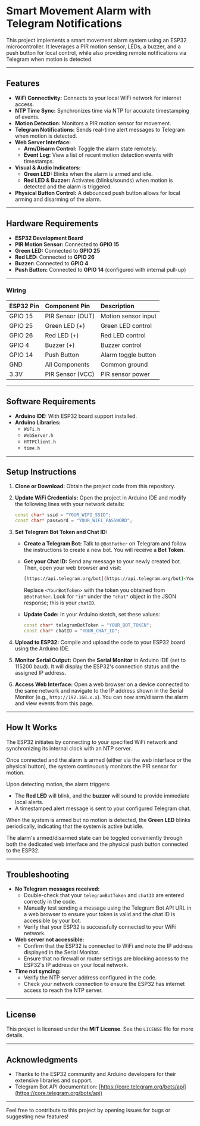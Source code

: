 # Smart Movement Alarm with Telegram Notifications

This project implements a smart movement alarm system using an ESP32 microcontroller. It leverages a PIR motion sensor, LEDs, a buzzer, and a push button for local control, while also providing remote notifications via Telegram when motion is detected.

---

## Features

* **WiFi Connectivity:** Connects to your local WiFi network for internet access.
* **NTP Time Sync:** Synchronizes time via NTP for accurate timestamping of events.
* **Motion Detection:** Monitors a PIR motion sensor for movement.
* **Telegram Notifications:** Sends real-time alert messages to Telegram when motion is detected.
* **Web Server Interface:**
    * **Arm/Disarm Control:** Toggle the alarm state remotely.
    * **Event Log:** View a list of recent motion detection events with timestamps.
* **Visual & Audio Indicators:**
    * **Green LED:** Blinks when the alarm is armed and idle.
    * **Red LED & Buzzer:** Activates (blinks/sounds) when motion is detected and the alarm is triggered.
* **Physical Button Control:** A debounced push button allows for local arming and disarming of the alarm.

---

## Hardware Requirements

* **ESP32 Development Board**
* **PIR Motion Sensor:** Connected to **GPIO 15**
* **Green LED:** Connected to **GPIO 25**
* **Red LED:** Connected to **GPIO 26**
* **Buzzer:** Connected to **GPIO 4**
* **Push Button:** Connected to **GPIO 14** (configured with internal pull-up)

---

### Wiring

| ESP32 Pin | Component Pin    | Description           |
| :-------- | :--------------- | :-------------------- |
| GPIO 15   | PIR Sensor (OUT) | Motion sensor input   |
| GPIO 25   | Green LED (+)    | Green LED control     |
| GPIO 26   | Red LED (+)      | Red LED control       |
| GPIO 4    | Buzzer (+)       | Buzzer control        |
| GPIO 14   | Push Button      | Alarm toggle button   |
| GND       | All Components   | Common ground         |
| 3.3V      | PIR Sensor (VCC) | PIR sensor power      |

---

## Software Requirements

* **Arduino IDE:** With ESP32 board support installed.
* **Arduino Libraries:**
    * `WiFi.h`
    * `WebServer.h`
    * `HTTPClient.h`
    * `time.h`

---

## Setup Instructions

1.  **Clone or Download:** Obtain the project code from this repository.
2.  **Update WiFi Credentials:** Open the project in Arduino IDE and modify the following lines with your network details:

    ```cpp
    const char* ssid = "YOUR_WIFI_SSID";
    const char* password = "YOUR_WIFI_PASSWORD";
    ```

3.  **Set Telegram Bot Token and Chat ID:**
    * **Create a Telegram Bot:** Talk to `@BotFather` on Telegram and follow the instructions to create a new bot. You will receive a **Bot Token**.
    * **Get your Chat ID:** Send any message to your newly created bot. Then, open your web browser and visit:

        ```bash
        [https://api.telegram.org/bot](https://api.telegram.org/bot)<YourBotToken>/getUpdates
        ```
        Replace `<YourBotToken>` with the token you obtained from `@BotFather`. Look for `"id"` under the `"chat"` object in the JSON response; this is your `chatID`.
    * **Update Code:** In your Arduino sketch, set these values:

        ```cpp
        const char* telegramBotToken = "YOUR_BOT_TOKEN";
        const char* chatID = "YOUR_CHAT_ID";
        ```

4.  **Upload to ESP32:** Compile and upload the code to your ESP32 board using the Arduino IDE.
5.  **Monitor Serial Output:** Open the **Serial Monitor** in Arduino IDE (set to 115200 baud). It will display the ESP32's connection status and the assigned IP address.
6.  **Access Web Interface:** Open a web browser on a device connected to the same network and navigate to the IP address shown in the Serial Monitor (e.g., `http://192.168.x.x`). You can now arm/disarm the alarm and view events from this page.

---

## How It Works

The ESP32 initiates by connecting to your specified WiFi network and synchronizing its internal clock with an NTP server.

Once connected and the alarm is armed (either via the web interface or the physical button), the system continuously monitors the PIR sensor for motion.

Upon detecting motion, the alarm triggers:
* The **Red LED** will blink, and the **buzzer** will sound to provide immediate local alerts.
* A timestamped alert message is sent to your configured Telegram chat.

When the system is armed but no motion is detected, the **Green LED** blinks periodically, indicating that the system is active but idle.

The alarm's armed/disarmed state can be toggled conveniently through both the dedicated web interface and the physical push button connected to the ESP32.

---

## Troubleshooting

* **No Telegram messages received:**
    * Double-check that your `telegramBotToken` and `chatID` are entered correctly in the code.
    * Manually test sending a message using the Telegram Bot API URL in a web browser to ensure your token is valid and the chat ID is accessible by your bot.
    * Verify that your ESP32 is successfully connected to your WiFi network.
* **Web server not accessible:**
    * Confirm that the ESP32 is connected to WiFi and note the IP address displayed in the Serial Monitor.
    * Ensure that no firewall or router settings are blocking access to the ESP32's IP address on your local network.
* **Time not syncing:**
    * Verify the NTP server address configured in the code.
    * Check your network connection to ensure the ESP32 has internet access to reach the NTP server.

---

## License

This project is licensed under the **MIT License**. See the `LICENSE` file for more details.

---

## Acknowledgments

* Thanks to the ESP32 community and Arduino developers for their extensive libraries and support.
* Telegram Bot API documentation: [https://core.telegram.org/bots/api](https://core.telegram.org/bots/api)

---

Feel free to contribute to this project by opening issues for bugs or suggesting new features!
